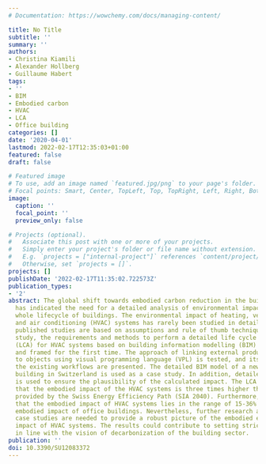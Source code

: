 ```yaml
---
# Documentation: https://wowchemy.com/docs/managing-content/

title: No Title
subtitle: ''
summary: ''
authors:
- Christina Kiamili
- Alexander Hollberg
- Guillaume Habert
tags:
- ''
- BIM
- Embodied carbon
- HVAC
- LCA
- Office building
categories: []
date: '2020-04-01'
lastmod: 2022-02-17T12:35:03+01:00
featured: false
draft: false

# Featured image
# To use, add an image named `featured.jpg/png` to your page's folder.
# Focal points: Smart, Center, TopLeft, Top, TopRight, Left, Right, BottomLeft, Bottom, BottomRight.
image:
  caption: ''
  focal_point: ''
  preview_only: false

# Projects (optional).
#   Associate this post with one or more of your projects.
#   Simply enter your project's folder or file name without extension.
#   E.g. `projects = ["internal-project"]` references `content/project/deep-learning/index.md`.
#   Otherwise, set `projects = []`.
projects: []
publishDate: '2022-02-17T11:35:02.722573Z'
publication_types:
- '2'
abstract: The global shift towards embodied carbon reduction in the building sector
  has indicated the need for a detailed analysis of environmental impacts across the
  whole lifecycle of buildings. The environmental impact of heating, ventilation,
  and air conditioning (HVAC) systems has rarely been studied in detail. Most of the
  published studies are based on assumptions and rule of thumb techniques. In this
  study, the requirements and methods to perform a detailed life cycle assessment
  (LCA) for HVAC systems based on building information modelling (BIM) are assessed
  and framed for the first time. The approach of linking external product data information
  to objects using visual programming language (VPL) is tested, and its benefits over
  the existing workflows are presented. The detailed BIM model of a newly built office
  building in Switzerland is used as a case study. In addition, detailed project documentation
  is used to ensure the plausibility of the calculated impact. The LCA results show
  that the embodied impact of the HVAC systems is three times higher than the targets
  provided by the Swiss Energy Efficiency Path (SIA 2040). Furthermore, it is shown
  that the embodied impact of HVAC systems lies in the range of 15-36% of the total
  embodied impact of office buildings. Nevertheless, further research and similar
  case studies are needed to provide a robust picture of the embodied environmental
  impact of HVAC systems. The results could contribute to setting stricter targets
  in line with the vision of decarbonization of the building sector.
publication: ''
doi: 10.3390/SU12083372
---
```

